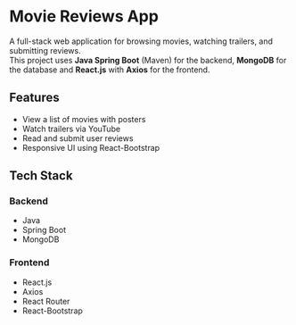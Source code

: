 # Movie Reviews App 

A full-stack web application for browsing movies, watching trailers, and submitting reviews.  
This project uses **Java Spring Boot** (Maven) for the backend, **MongoDB** for the database and **React.js** with **Axios** for the frontend.

## Features

- View a list of movies with posters
- Watch trailers via YouTube
- Read and submit user reviews
- Responsive UI using React-Bootstrap



## Tech Stack

### Backend
- Java
- Spring Boot
- MongoDB

### Frontend
- React.js
- Axios
- React Router
- React-Bootstrap



